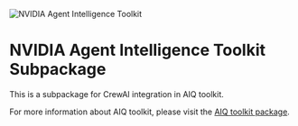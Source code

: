 <!--
SPDX-FileCopyrightText: Copyright (c) 2025, NVIDIA CORPORATION & AFFILIATES. All rights reserved.
SPDX-License-Identifier: Apache-2.0

Licensed under the Apache License, Version 2.0 (the "License");
you may not use this file except in compliance with the License.
You may obtain a copy of the License at

http://www.apache.org/licenses/LICENSE-2.0

Unless required by applicable law or agreed to in writing, software
distributed under the License is distributed on an "AS IS" BASIS,
WITHOUT WARRANTIES OR CONDITIONS OF ANY KIND, either express or implied.
See the License for the specific language governing permissions and
limitations under the License.
-->

![NVIDIA Agent Intelligence Toolkit](https://media.githubusercontent.com/media/NVIDIA/NeMo-Agent-Toolkit/refs/heads/main/docs/source/_static/aiqtoolkit_banner.png "AIQ toolkit banner image")

# NVIDIA Agent Intelligence Toolkit Subpackage
This is a subpackage for CrewAI integration in AIQ toolkit.

For more information about AIQ toolkit, please visit the [AIQ toolkit package](https://pypi.org/project/aiqtoolkit/).
